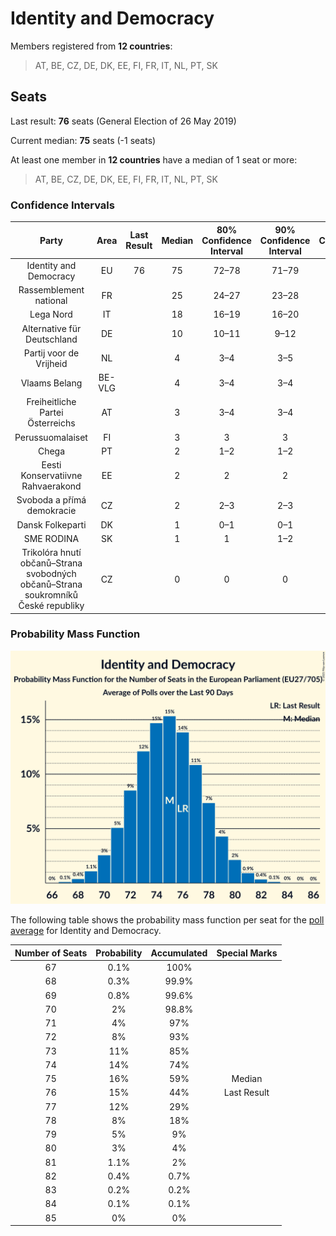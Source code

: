 # Identity and Democracy

Members registered from **12 countries**:

> AT, BE, CZ, DE, DK, EE, FI, FR, IT, NL, PT, SK

## Seats

Last result: **76** seats (General Election of 26 May 2019)

Current median: **75** seats (-1 seats)

At least one member in **12 countries** have a median of 1 seat or more:

> AT, BE, CZ, DE, DK, EE, FI, FR, IT, NL, PT, SK

### Confidence Intervals

| Party | Area | Last Result | Median | 80% Confidence Interval | 90% Confidence Interval | 95% Confidence Interval | 99% Confidence Interval |
|:-----:|:----:|:-----------:|:------:|:-----------------------:|:-----------------------:|:-----------------------:|:-----------------------:|
| Identity and Democracy | EU | 76 | 75 | 72–78 | 71–79 | 70–80 | 69–82 |
| Rassemblement national | FR | | 25 | 24–27 | 23–28 | 22–28 | 22–29 |
| Lega Nord | IT | | 18 | 16–19 | 16–20 | 15–20 | 15–22 |
| Alternative für Deutschland | DE | | 10 | 10–11 | 9–12 | 9–12 | 8–13 |
| Partij voor de Vrijheid | NL | | 4 | 3–4 | 3–5 | 3–5 | 3–5 |
| Vlaams Belang | BE-VLG | | 4 | 3–4 | 3–4 | 3–4 | 3–4 |
| Freiheitliche Partei Österreichs | AT | | 3 | 3–4 | 3–4 | 3–4 | 3–4 |
| Perussuomalaiset | FI | | 3 | 3 | 3 | 2–3 | 2–3 |
| Chega | PT | | 2 | 1–2 | 1–2 | 1–2 | 1–2 |
| Eesti Konservatiivne Rahvaerakond | EE | | 2 | 2 | 2 | 2 | 1–2 |
| Svoboda a přímá demokracie | CZ | | 2 | 2–3 | 2–3 | 1–3 | 1–4 |
| Dansk Folkeparti | DK | | 1 | 0–1 | 0–1 | 0–1 | 0–1 |
| SME RODINA | SK | | 1 | 1 | 1–2 | 1–2 | 0–2 |
| Trikolóra hnutí občanů–Strana svobodných občanů–Strana soukromníků České republiky | CZ | | 0 | 0 | 0 | 0 | 0–1 |

### Probability Mass Function

![Graph with seats probability mass function not yet produced](average-2021-09-30-seats-pmf-identityanddemocracy.png "Seats Probability Mass Function")

The following table shows the probability mass function per seat for the [poll average](average-2021-09-30.html) for Identity and Democracy.

| Number of Seats | Probability | Accumulated | Special Marks |
|:---------------:|:-----------:|:-----------:|:-------------:|
| 67 | 0.1% | 100% |  |
| 68 | 0.3% | 99.9% |  |
| 69 | 0.8% | 99.6% |  |
| 70 | 2% | 98.8% |  |
| 71 | 4% | 97% |  |
| 72 | 8% | 93% |  |
| 73 | 11% | 85% |  |
| 74 | 14% | 74% |  |
| 75 | 16% | 59% | Median |
| 76 | 15% | 44% | Last Result |
| 77 | 12% | 29% |  |
| 78 | 8% | 18% |  |
| 79 | 5% | 9% |  |
| 80 | 3% | 4% |  |
| 81 | 1.1% | 2% |  |
| 82 | 0.4% | 0.7% |  |
| 83 | 0.2% | 0.2% |  |
| 84 | 0.1% | 0.1% |  |
| 85 | 0% | 0% |  |


